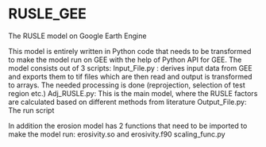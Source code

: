 # RUSLE_GEE
The RUSLE model on Google Earth Engine

This model is entirely written in Python code that needs to be transformed to make the model run on GEE with the help of Python API for GEE. The model consists out of 3 scripts: 
  Input_File.py : derives input data from GEE and exports them to tif files which are then read and output is transformed to arrays. The needed processing is done (reprojection, selection of test region etc.)
  Adj_RUSLE.py: This is the main model, where the RUSLE factors are calculated based on different methods from literature
  Output_File.py: The run script

In addition the erosion model has 2 functions that need to be imported to make the model run:
  erosivity.so and erosivity.f90
  scaling_func.py
